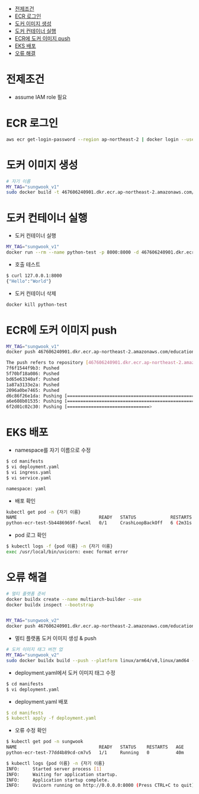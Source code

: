 - [전제조건](#전제조건)
- [ECR 로그인](#ecr-로그인)
- [도커 이미지 생성](#도커-이미지-생성)
- [도커 컨테이너 실행](#도커-컨테이너-실행)
- [ECR에 도커 이미지 push](#ecr에-도커-이미지-push)
- [EKS 배포](#eks-배포)
- [오류 해결](#오류-해결)

# 전제조건
* assume IAM role 필요

# ECR 로그인

```sh
aws ecr get-login-password --region ap-northeast-2 | docker login --username AWS --password-stdin 467606240901.dkr.ecr.ap-northeast-2.amazonaws.com
```

# 도커 이미지 생성

```sh
# 자기 이름
MY_TAG="sungwook_v1"
sudo docker build -t 467606240901.dkr.ecr.ap-northeast-2.amazonaws.com/education:${MY_TAG} .
```

# 도커 컨테이너 실행
* 도커 컨테이너 실행

```sh
MY_TAG="sungwook_v1"
docker run --rm --name python-test -p 8000:8000 -d 467606240901.dkr.ecr.ap-northeast-2.amazonaws.com/education:${MY_TAG}
```

* 호출 테스트

```sh
$ curl 127.0.0.1:8000
{"Hello":"World"}
```

* 도커 컨테이너 삭제

```sh
docker kill python-test
```

# ECR에 도커 이미지 push

```sh
MY_TAG="sungwook_v1"
docker push 467606240901.dkr.ecr.ap-northeast-2.amazonaws.com/education:${MY_TAG}

The push refers to repository [467606240901.dkr.ecr.ap-northeast-2.amazonaws.com/education]
7f6f1544f9b3: Pushed
5f70bf18a086: Pushed
bd65e63340af: Pushed
1a87a3133e2a: Pushed
2096a0be7465: Pushed
d6c86f26e1da: Pushing [==================================================>]  35.83MB
a6e608b01535: Pushing [==================================================>]   9.43MB
6f2d01c02c30: Pushing [===============================>                   ]   61.9MB/97.11MB
```

# EKS 배포

* namespace를 자기 이름으로 수정
```sh
$ cd manifests
$ vi deployment.yaml
$ vi ingress.yaml
$ vi service.yaml

namespace: yaml
```

* 배포 확인

```sh
kubectl get pod -n {자기 이름}
NAME                               READY   STATUS             RESTARTS        AGE
python-ecr-test-5b4486969f-fwcml   0/1     CrashLoopBackOff   6 (2m31s ago)   8m5s
```

* pod 로그 확인

```sh
$ kubectl logs -f {pod 이름} -n {자기 이름}
exec /usr/local/bin/uvicorn: exec format error
```

# 오류 해결

```sh
# 멀티 플랫폼 준비
docker buildx create --name multiarch-builder --use
docker buildx inspect --bootstrap


MY_TAG="sungwook_v2"
docker push 467606240901.dkr.ecr.ap-northeast-2.amazonaws.com/education:${MY_TAG}
```

* 멀티 플랫폼 도커 이미지 생성 & push

```sh
# 도커 이미지 태그 버전 업
MY_TAG="sungwook_v2"
sudo docker buildx build --push --platform linux/arm64/v8,linux/amd64 -t 467606240901.dkr.ecr.ap-northeast-2.amazonaws.com/education:${MY_TAG} .
```

* deployment.yaml에서 도커 이미지 태그 수정
```sh
$ cd manifests
$ vi deployment.yaml
```

* deployment.yaml 배포

```yaml
$ cd manifests
$ kubectl apply -f deployment.yaml
```

* 오류 수정 확인

```sh
$ kubectl get pod -n sungwook
NAME                               READY   STATUS    RESTARTS   AGE
python-ecr-test-77dd4b89cd-cm7v5   1/1     Running   0          40m

$ kubectl logs {pod 이름} -n {자기 이름}
INFO:     Started server process [1]
INFO:     Waiting for application startup.
INFO:     Application startup complete.
INFO:     Uvicorn running on http://0.0.0.0:8000 (Press CTRL+C to quit)
```
